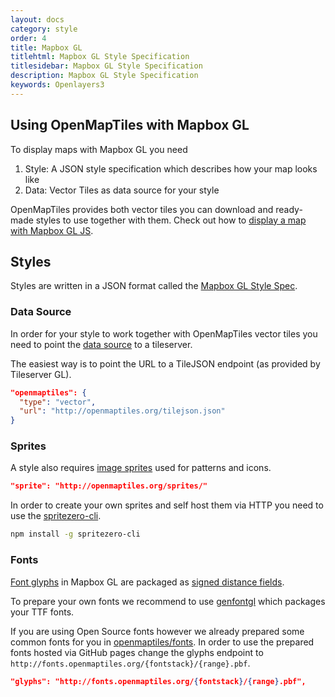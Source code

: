 ```yaml
---
layout: docs
category: style
order: 4
title: Mapbox GL
titlehtml: Mapbox GL Style Specification
titlesidebar: Mapbox GL Style Specification
description: Mapbox GL Style Specification
keywords: Openlayers3
---
```


## Using OpenMapTiles with Mapbox GL

To display maps with Mapbox GL you need

1. Style: A JSON style specification which describes how your map looks like
2. Data: Vector Tiles as data source for your style

OpenMapTiles provides both vector tiles you can download and ready-made styles
to use together with them. Check out how to [display a map with Mapbox GL JS](/docs/website/mapbox-gl-js).

## Styles

Styles are written in a JSON format called the [Mapbox GL Style Spec](https://www.mapbox.com/mapbox-gl-style-spec/).


### Data Source

In order for your style to work together with OpenMapTiles vector tiles you need to point the
[data source](https://www.mapbox.com/mapbox-gl-style-spec/#sources) to a tileserver.


The easiest way is to point the URL to a TileJSON endpoint (as provided by Tileserver GL).

```json
"openmaptiles": {
  "type": "vector",
  "url": "http://openmaptiles.org/tilejson.json"
}
```

### Sprites

A style also requires [image sprites](https://www.mapbox.com/mapbox-gl-style-spec/#sprite)
used for patterns and icons.


```json
"sprite": "http://openmaptiles.org/sprites/"
```

In order to create your own sprites and self host them via HTTP
you need to use the [spritezero-cli](https://github.com/mapbox/spritezero-cli).

```bash
npm install -g spritezero-cli
```

### Fonts

[Font glyphs](https://www.mapbox.com/mapbox-gl-style-spec/#glyphs)
in Mapbox GL are packaged as [signed distance fields](https://www.mapbox.com/blog/text-signed-distance-fields/).

To prepare your own fonts we recommend to use [genfontgl](https://github.com/sabas/genfontgl)
which packages your TTF fonts.

If you are using Open Source fonts however we already prepared some common fonts for you in
[openmaptiles/fonts](https://github.com/openmaptiles/fonts).
In order to use the prepared fonts hosted via GitHub pages change the glyphs endpoint to
`http://fonts.openmaptiles.org/{fontstack}/{range}.pbf`.

```json
"glyphs": "http://fonts.openmaptiles.org/{fontstack}/{range}.pbf",
```
